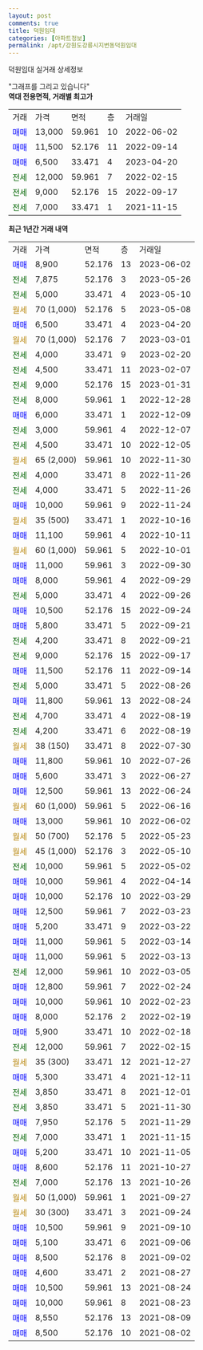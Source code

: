 ```yaml
---
layout: post
comments: true
title: 덕원임대
categories: [아파트정보]
permalink: /apt/강원도강릉시지변동덕원임대
---
```


덕원임대 실거래 상세정보

<script type="text/javascript">
  google.charts.load('current', {'packages':['line', 'corechart']});
  google.charts.setOnLoadCallback(drawChart);

  function drawChart() {
    var data = new google.visualization.DataTable();
    data.addColumn('date', '거래일');
    data.addColumn('number', "매매");
    data.addColumn('number', "전세");
    data.addColumn('number', "전매");

    data.addRows([[new Date(Date.parse("2023-06-02")), 8900, null, null], [new Date(Date.parse("2023-05-26")), null, 7875, null], [new Date(Date.parse("2023-05-10")), null, 5000, null], [new Date(Date.parse("2023-05-08")), null, null, null], [new Date(Date.parse("2023-04-20")), 6500, null, null], [new Date(Date.parse("2023-03-01")), null, null, null], [new Date(Date.parse("2023-02-20")), null, 4000, null], [new Date(Date.parse("2023-02-07")), null, 4500, null], [new Date(Date.parse("2023-01-31")), null, 9000, null], [new Date(Date.parse("2022-12-28")), null, 8000, null], [new Date(Date.parse("2022-12-09")), 6000, null, null], [new Date(Date.parse("2022-12-07")), null, 3000, null], [new Date(Date.parse("2022-12-05")), null, 4500, null], [new Date(Date.parse("2022-11-30")), null, null, null], [new Date(Date.parse("2022-11-26")), null, 4000, null], [new Date(Date.parse("2022-11-26")), null, 4000, null], [new Date(Date.parse("2022-11-24")), 10000, null, null], [new Date(Date.parse("2022-10-16")), null, null, null], [new Date(Date.parse("2022-10-11")), 11100, null, null], [new Date(Date.parse("2022-10-01")), null, null, null], [new Date(Date.parse("2022-09-30")), 11000, null, null], [new Date(Date.parse("2022-09-29")), 8000, null, null], [new Date(Date.parse("2022-09-26")), null, 5000, null], [new Date(Date.parse("2022-09-24")), 10500, null, null], [new Date(Date.parse("2022-09-21")), 5800, null, null], [new Date(Date.parse("2022-09-21")), null, 4200, null], [new Date(Date.parse("2022-09-17")), null, 9000, null], [new Date(Date.parse("2022-09-14")), 11500, null, null], [new Date(Date.parse("2022-08-26")), null, 5000, null], [new Date(Date.parse("2022-08-24")), 11800, null, null], [new Date(Date.parse("2022-08-19")), null, 4700, null], [new Date(Date.parse("2022-08-19")), null, 4200, null], [new Date(Date.parse("2022-07-30")), null, null, null], [new Date(Date.parse("2022-07-26")), 11800, null, null], [new Date(Date.parse("2022-06-27")), 5600, null, null], [new Date(Date.parse("2022-06-24")), 12500, null, null], [new Date(Date.parse("2022-06-16")), null, null, null], [new Date(Date.parse("2022-06-02")), 13000, null, null], [new Date(Date.parse("2022-05-23")), null, null, null], [new Date(Date.parse("2022-05-10")), null, null, null], [new Date(Date.parse("2022-05-02")), null, 10000, null], [new Date(Date.parse("2022-04-14")), 10000, null, null], [new Date(Date.parse("2022-03-29")), 10000, null, null], [new Date(Date.parse("2022-03-23")), 12500, null, null], [new Date(Date.parse("2022-03-22")), 5200, null, null], [new Date(Date.parse("2022-03-14")), 11000, null, null], [new Date(Date.parse("2022-03-13")), 11000, null, null], [new Date(Date.parse("2022-03-05")), null, 12000, null], [new Date(Date.parse("2022-02-24")), 12800, null, null], [new Date(Date.parse("2022-02-23")), 10000, null, null], [new Date(Date.parse("2022-02-19")), 8000, null, null], [new Date(Date.parse("2022-02-18")), 5900, null, null], [new Date(Date.parse("2022-02-15")), null, 12000, null], [new Date(Date.parse("2021-12-27")), null, null, null], [new Date(Date.parse("2021-12-11")), 5300, null, null], [new Date(Date.parse("2021-12-01")), null, 3850, null], [new Date(Date.parse("2021-11-30")), null, 3850, null], [new Date(Date.parse("2021-11-29")), 7950, null, null], [new Date(Date.parse("2021-11-15")), null, 7000, null], [new Date(Date.parse("2021-11-05")), 5200, null, null], [new Date(Date.parse("2021-10-27")), 8600, null, null], [new Date(Date.parse("2021-10-26")), null, 7000, null], [new Date(Date.parse("2021-09-27")), null, null, null], [new Date(Date.parse("2021-09-24")), null, null, null], [new Date(Date.parse("2021-09-10")), 10500, null, null], [new Date(Date.parse("2021-09-06")), 5100, null, null], [new Date(Date.parse("2021-09-02")), 8500, null, null], [new Date(Date.parse("2021-08-27")), 4600, null, null], [new Date(Date.parse("2021-08-24")), 10500, null, null], [new Date(Date.parse("2021-08-23")), 10000, null, null], [new Date(Date.parse("2021-08-09")), 8550, null, null], [new Date(Date.parse("2021-08-02")), 8500, null, null]]);

    var options = {
      hAxis: {
        format: 'yyyy/MM/dd'
      },    
      lineWidth: 0,
      pointsVisible: true,    
      title: '최근 1년간 유형별 실거래가 분포',
      legend: { position: 'bottom' }
    };

    var formatter = new google.visualization.NumberFormat({pattern:'###,###'} );
    formatter.format(data, 1);
    formatter.format(data, 2);
    
    setTimeout(function() {
        var chart = new google.visualization.LineChart(document.getElementById('columnchart_material'));
        chart.draw(data, (options));
        document.getElementById('loading').style.display = 'none';
    }, 200);
  }
</script>


<div id="loading" style="z-index:20; display: block; margin-left: 0px">"그래프를 그리고 있습니다"</div>
<div id="columnchart_material" style="width: 95%; margin-left: 0px; display: block"></div>
<!-- contents start -->
<b>역대 전용면적, 거래별 최고가</b>
<table class="sortable">
    <tr>
      <td>거래</td>
      <td>가격</td>
      <td>면적</td>
      <td>층</td>
      <td>거래일</td>
    </tr>
        <tr>
          <td><a style="color: blue">매매</a></td>
          <td>13,000</td>
          <td>59.961</td>
          <td>10</td>
          <td>2022-06-02</td>
        </tr>            <tr>
          <td><a style="color: blue">매매</a></td>
          <td>11,500</td>
          <td>52.176</td>
          <td>11</td>
          <td>2022-09-14</td>
        </tr>            <tr>
          <td><a style="color: blue">매매</a></td>
          <td>6,500</td>
          <td>33.471</td>
          <td>4</td>
          <td>2023-04-20</td>
        </tr>        
        <tr>
              <td><a style="color: darkgreen">전세</a></td>
              <td>12,000</td>
              <td>59.961</td>
              <td>7</td>
              <td>2022-02-15</td>
            </tr>            <tr>
              <td><a style="color: darkgreen">전세</a></td>
              <td>9,000</td>
              <td>52.176</td>
              <td>15</td>
              <td>2022-09-17</td>
            </tr>            <tr>
              <td><a style="color: darkgreen">전세</a></td>
              <td>7,000</td>
              <td>33.471</td>
              <td>1</td>
              <td>2021-11-15</td>
            </tr>        
    
</table>

<b>최근 1년간 거래 내역</b>

<table class="sortable">
    <tr>
      <td>거래</td>
      <td>가격</td>
      <td>면적</td>
      <td>층</td>
      <td>거래일</td>
    </tr>
    <tr>
      <td><a style="color: blue">매매</a></td>
      <td>8,900</td>
      <td>52.176</td>
      <td>13</td>
      <td>2023-06-02</td>
    </tr>          <tr>
      <td><a style="color: darkgreen">전세</a></td>
      <td>7,875</td>
      <td>52.176</td>
      <td>3</td>
      <td>2023-05-26</td>
    </tr>          <tr>
      <td><a style="color: darkgreen">전세</a></td>
      <td>5,000</td>
      <td>33.471</td>
      <td>4</td>
      <td>2023-05-10</td>
    </tr>          <tr>
      <td><a style="color: darkgoldenrod">월세</a></td>
      <td>70 (1,000)</td>
      <td>52.176</td>
      <td>5</td>
      <td>2023-05-08</td>
    </tr>          <tr>
      <td><a style="color: blue">매매</a></td>
      <td>6,500</td>
      <td>33.471</td>
      <td>4</td>
      <td>2023-04-20</td>
    </tr>          <tr>
      <td><a style="color: darkgoldenrod">월세</a></td>
      <td>70 (1,000)</td>
      <td>52.176</td>
      <td>7</td>
      <td>2023-03-01</td>
    </tr>          <tr>
      <td><a style="color: darkgreen">전세</a></td>
      <td>4,000</td>
      <td>33.471</td>
      <td>9</td>
      <td>2023-02-20</td>
    </tr>          <tr>
      <td><a style="color: darkgreen">전세</a></td>
      <td>4,500</td>
      <td>33.471</td>
      <td>11</td>
      <td>2023-02-07</td>
    </tr>          <tr>
      <td><a style="color: darkgreen">전세</a></td>
      <td>9,000</td>
      <td>52.176</td>
      <td>15</td>
      <td>2023-01-31</td>
    </tr>          <tr>
      <td><a style="color: darkgreen">전세</a></td>
      <td>8,000</td>
      <td>59.961</td>
      <td>1</td>
      <td>2022-12-28</td>
    </tr>          <tr>
      <td><a style="color: blue">매매</a></td>
      <td>6,000</td>
      <td>33.471</td>
      <td>1</td>
      <td>2022-12-09</td>
    </tr>          <tr>
      <td><a style="color: darkgreen">전세</a></td>
      <td>3,000</td>
      <td>59.961</td>
      <td>4</td>
      <td>2022-12-07</td>
    </tr>          <tr>
      <td><a style="color: darkgreen">전세</a></td>
      <td>4,500</td>
      <td>33.471</td>
      <td>10</td>
      <td>2022-12-05</td>
    </tr>          <tr>
      <td><a style="color: darkgoldenrod">월세</a></td>
      <td>65 (2,000)</td>
      <td>59.961</td>
      <td>10</td>
      <td>2022-11-30</td>
    </tr>          <tr>
      <td><a style="color: darkgreen">전세</a></td>
      <td>4,000</td>
      <td>33.471</td>
      <td>8</td>
      <td>2022-11-26</td>
    </tr>          <tr>
      <td><a style="color: darkgreen">전세</a></td>
      <td>4,000</td>
      <td>33.471</td>
      <td>5</td>
      <td>2022-11-26</td>
    </tr>          <tr>
      <td><a style="color: blue">매매</a></td>
      <td>10,000</td>
      <td>59.961</td>
      <td>9</td>
      <td>2022-11-24</td>
    </tr>          <tr>
      <td><a style="color: darkgoldenrod">월세</a></td>
      <td>35 (500)</td>
      <td>33.471</td>
      <td>1</td>
      <td>2022-10-16</td>
    </tr>          <tr>
      <td><a style="color: blue">매매</a></td>
      <td>11,100</td>
      <td>59.961</td>
      <td>4</td>
      <td>2022-10-11</td>
    </tr>          <tr>
      <td><a style="color: darkgoldenrod">월세</a></td>
      <td>60 (1,000)</td>
      <td>59.961</td>
      <td>5</td>
      <td>2022-10-01</td>
    </tr>          <tr>
      <td><a style="color: blue">매매</a></td>
      <td>11,000</td>
      <td>59.961</td>
      <td>3</td>
      <td>2022-09-30</td>
    </tr>          <tr>
      <td><a style="color: blue">매매</a></td>
      <td>8,000</td>
      <td>59.961</td>
      <td>4</td>
      <td>2022-09-29</td>
    </tr>          <tr>
      <td><a style="color: darkgreen">전세</a></td>
      <td>5,000</td>
      <td>33.471</td>
      <td>4</td>
      <td>2022-09-26</td>
    </tr>          <tr>
      <td><a style="color: blue">매매</a></td>
      <td>10,500</td>
      <td>52.176</td>
      <td>15</td>
      <td>2022-09-24</td>
    </tr>          <tr>
      <td><a style="color: blue">매매</a></td>
      <td>5,800</td>
      <td>33.471</td>
      <td>5</td>
      <td>2022-09-21</td>
    </tr>          <tr>
      <td><a style="color: darkgreen">전세</a></td>
      <td>4,200</td>
      <td>33.471</td>
      <td>8</td>
      <td>2022-09-21</td>
    </tr>          <tr>
      <td><a style="color: darkgreen">전세</a></td>
      <td>9,000</td>
      <td>52.176</td>
      <td>15</td>
      <td>2022-09-17</td>
    </tr>          <tr>
      <td><a style="color: blue">매매</a></td>
      <td>11,500</td>
      <td>52.176</td>
      <td>11</td>
      <td>2022-09-14</td>
    </tr>          <tr>
      <td><a style="color: darkgreen">전세</a></td>
      <td>5,000</td>
      <td>33.471</td>
      <td>5</td>
      <td>2022-08-26</td>
    </tr>          <tr>
      <td><a style="color: blue">매매</a></td>
      <td>11,800</td>
      <td>59.961</td>
      <td>13</td>
      <td>2022-08-24</td>
    </tr>          <tr>
      <td><a style="color: darkgreen">전세</a></td>
      <td>4,700</td>
      <td>33.471</td>
      <td>4</td>
      <td>2022-08-19</td>
    </tr>          <tr>
      <td><a style="color: darkgreen">전세</a></td>
      <td>4,200</td>
      <td>33.471</td>
      <td>6</td>
      <td>2022-08-19</td>
    </tr>          <tr>
      <td><a style="color: darkgoldenrod">월세</a></td>
      <td>38 (150)</td>
      <td>33.471</td>
      <td>8</td>
      <td>2022-07-30</td>
    </tr>          <tr>
      <td><a style="color: blue">매매</a></td>
      <td>11,800</td>
      <td>59.961</td>
      <td>10</td>
      <td>2022-07-26</td>
    </tr>          <tr>
      <td><a style="color: blue">매매</a></td>
      <td>5,600</td>
      <td>33.471</td>
      <td>3</td>
      <td>2022-06-27</td>
    </tr>          <tr>
      <td><a style="color: blue">매매</a></td>
      <td>12,500</td>
      <td>59.961</td>
      <td>13</td>
      <td>2022-06-24</td>
    </tr>          <tr>
      <td><a style="color: darkgoldenrod">월세</a></td>
      <td>60 (1,000)</td>
      <td>59.961</td>
      <td>5</td>
      <td>2022-06-16</td>
    </tr>          <tr>
      <td><a style="color: blue">매매</a></td>
      <td>13,000</td>
      <td>59.961</td>
      <td>10</td>
      <td>2022-06-02</td>
    </tr>          <tr>
      <td><a style="color: darkgoldenrod">월세</a></td>
      <td>50 (700)</td>
      <td>52.176</td>
      <td>5</td>
      <td>2022-05-23</td>
    </tr>          <tr>
      <td><a style="color: darkgoldenrod">월세</a></td>
      <td>45 (1,000)</td>
      <td>52.176</td>
      <td>3</td>
      <td>2022-05-10</td>
    </tr>          <tr>
      <td><a style="color: darkgreen">전세</a></td>
      <td>10,000</td>
      <td>59.961</td>
      <td>5</td>
      <td>2022-05-02</td>
    </tr>          <tr>
      <td><a style="color: blue">매매</a></td>
      <td>10,000</td>
      <td>59.961</td>
      <td>4</td>
      <td>2022-04-14</td>
    </tr>          <tr>
      <td><a style="color: blue">매매</a></td>
      <td>10,000</td>
      <td>52.176</td>
      <td>10</td>
      <td>2022-03-29</td>
    </tr>          <tr>
      <td><a style="color: blue">매매</a></td>
      <td>12,500</td>
      <td>59.961</td>
      <td>7</td>
      <td>2022-03-23</td>
    </tr>          <tr>
      <td><a style="color: blue">매매</a></td>
      <td>5,200</td>
      <td>33.471</td>
      <td>9</td>
      <td>2022-03-22</td>
    </tr>          <tr>
      <td><a style="color: blue">매매</a></td>
      <td>11,000</td>
      <td>59.961</td>
      <td>5</td>
      <td>2022-03-14</td>
    </tr>          <tr>
      <td><a style="color: blue">매매</a></td>
      <td>11,000</td>
      <td>59.961</td>
      <td>5</td>
      <td>2022-03-13</td>
    </tr>          <tr>
      <td><a style="color: darkgreen">전세</a></td>
      <td>12,000</td>
      <td>59.961</td>
      <td>10</td>
      <td>2022-03-05</td>
    </tr>          <tr>
      <td><a style="color: blue">매매</a></td>
      <td>12,800</td>
      <td>59.961</td>
      <td>7</td>
      <td>2022-02-24</td>
    </tr>          <tr>
      <td><a style="color: blue">매매</a></td>
      <td>10,000</td>
      <td>59.961</td>
      <td>10</td>
      <td>2022-02-23</td>
    </tr>          <tr>
      <td><a style="color: blue">매매</a></td>
      <td>8,000</td>
      <td>52.176</td>
      <td>2</td>
      <td>2022-02-19</td>
    </tr>          <tr>
      <td><a style="color: blue">매매</a></td>
      <td>5,900</td>
      <td>33.471</td>
      <td>10</td>
      <td>2022-02-18</td>
    </tr>          <tr>
      <td><a style="color: darkgreen">전세</a></td>
      <td>12,000</td>
      <td>59.961</td>
      <td>7</td>
      <td>2022-02-15</td>
    </tr>          <tr>
      <td><a style="color: darkgoldenrod">월세</a></td>
      <td>35 (300)</td>
      <td>33.471</td>
      <td>12</td>
      <td>2021-12-27</td>
    </tr>          <tr>
      <td><a style="color: blue">매매</a></td>
      <td>5,300</td>
      <td>33.471</td>
      <td>4</td>
      <td>2021-12-11</td>
    </tr>          <tr>
      <td><a style="color: darkgreen">전세</a></td>
      <td>3,850</td>
      <td>33.471</td>
      <td>8</td>
      <td>2021-12-01</td>
    </tr>          <tr>
      <td><a style="color: darkgreen">전세</a></td>
      <td>3,850</td>
      <td>33.471</td>
      <td>5</td>
      <td>2021-11-30</td>
    </tr>          <tr>
      <td><a style="color: blue">매매</a></td>
      <td>7,950</td>
      <td>52.176</td>
      <td>5</td>
      <td>2021-11-29</td>
    </tr>          <tr>
      <td><a style="color: darkgreen">전세</a></td>
      <td>7,000</td>
      <td>33.471</td>
      <td>1</td>
      <td>2021-11-15</td>
    </tr>          <tr>
      <td><a style="color: blue">매매</a></td>
      <td>5,200</td>
      <td>33.471</td>
      <td>10</td>
      <td>2021-11-05</td>
    </tr>          <tr>
      <td><a style="color: blue">매매</a></td>
      <td>8,600</td>
      <td>52.176</td>
      <td>11</td>
      <td>2021-10-27</td>
    </tr>          <tr>
      <td><a style="color: darkgreen">전세</a></td>
      <td>7,000</td>
      <td>52.176</td>
      <td>13</td>
      <td>2021-10-26</td>
    </tr>          <tr>
      <td><a style="color: darkgoldenrod">월세</a></td>
      <td>50 (1,000)</td>
      <td>59.961</td>
      <td>1</td>
      <td>2021-09-27</td>
    </tr>          <tr>
      <td><a style="color: darkgoldenrod">월세</a></td>
      <td>30 (300)</td>
      <td>33.471</td>
      <td>3</td>
      <td>2021-09-24</td>
    </tr>          <tr>
      <td><a style="color: blue">매매</a></td>
      <td>10,500</td>
      <td>59.961</td>
      <td>9</td>
      <td>2021-09-10</td>
    </tr>          <tr>
      <td><a style="color: blue">매매</a></td>
      <td>5,100</td>
      <td>33.471</td>
      <td>6</td>
      <td>2021-09-06</td>
    </tr>          <tr>
      <td><a style="color: blue">매매</a></td>
      <td>8,500</td>
      <td>52.176</td>
      <td>8</td>
      <td>2021-09-02</td>
    </tr>          <tr>
      <td><a style="color: blue">매매</a></td>
      <td>4,600</td>
      <td>33.471</td>
      <td>2</td>
      <td>2021-08-27</td>
    </tr>          <tr>
      <td><a style="color: blue">매매</a></td>
      <td>10,500</td>
      <td>59.961</td>
      <td>13</td>
      <td>2021-08-24</td>
    </tr>          <tr>
      <td><a style="color: blue">매매</a></td>
      <td>10,000</td>
      <td>59.961</td>
      <td>8</td>
      <td>2021-08-23</td>
    </tr>          <tr>
      <td><a style="color: blue">매매</a></td>
      <td>8,550</td>
      <td>52.176</td>
      <td>13</td>
      <td>2021-08-09</td>
    </tr>          <tr>
      <td><a style="color: blue">매매</a></td>
      <td>8,500</td>
      <td>52.176</td>
      <td>10</td>
      <td>2021-08-02</td>
    </tr>      </table>
<!-- contents end -->    

